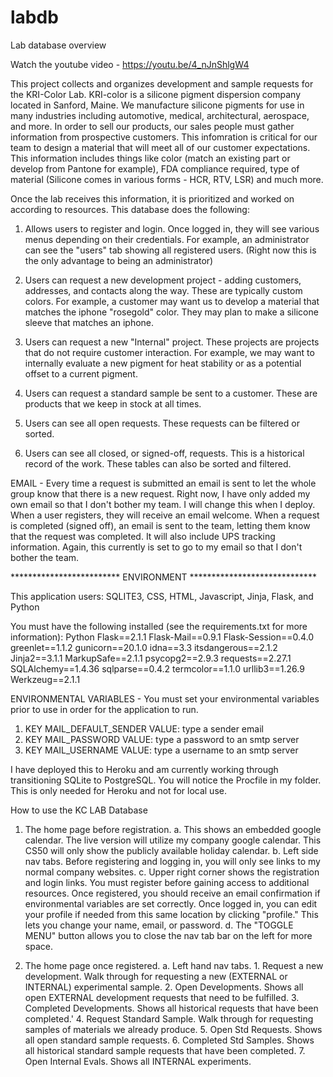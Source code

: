 # labdb
Lab database overview

Watch the youtube video - https://youtu.be/4_nJnShlgW4

This project collects and organizes development and sample requests for the KRI-Color Lab. KRI-color is a silicone pigment dispersion company located in Sanford, Maine. We manufacture silicone pigments for use in many industries including automotive, medical, architectural, aerospace, and more. In order to sell our products, our sales people must gather information from prospective customers. This infomration is critical for our team to design a material that will meet all of our customer expectations. This information includes things like color (match an existing part or develop from Pantone for example), FDA compliance required, type of material (Silicone comes in various forms - HCR, RTV, LSR) and much more.

Once the lab receives this information, it is prioritized and worked on according to resources. This database does the following:

1. Allows users to register and login. Once logged in, they will see various menus depending on their credentials. For example, an administrator can see the "users" tab showing all registered users. (Right now this is the only advantage to being an administrator)

2. Users can request a new development project - adding customers, addresses, and contacts along the way. These are typically custom colors. For example, a customer may want us to develop a material that matches the iphone "rosegold" color. They may plan to make a silicone sleeve that matches an iphone.

3. Users can request a new "Internal" project. These projects are projects that do not require customer interaction. For example, we may want to internally evaluate a new pigment for heat stability or as a potential offset to a current pigment.

4. Users can request a standard sample be sent to a customer. These are products that we keep in stock at all times.

5. Users can see all open requests. These requests can be filtered or sorted. 

6. Users can see all closed, or signed-off, requests. This is a historical record of the work. These tables can also be sorted and filtered.

EMAIL - Every time a request is submitted an email is sent to let the whole group know that there is a new request. Right now, I have only added my own email so that I don't bother my team. I will change this when I deploy. When a user registers, they will receive an email welcome. When a request is completed (signed off), an email is sent to the team, letting them know that the request was completed. It will also include UPS tracking information. Again, this currently is set to go to my email so that I don't bother the team.

************************* ENVIRONMENT *****************************

This application users: SQLITE3, CSS, HTML, Javascript, Jinja, Flask, and Python

You must have the following installed (see the requirements.txt for more information):
Python
Flask==2.1.1
Flask-Mail==0.9.1
Flask-Session==0.4.0
greenlet==1.1.2
gunicorn==20.1.0
idna==3.3
itsdangerous==2.1.2
Jinja2==3.1.1
MarkupSafe==2.1.1
psycopg2==2.9.3
requests==2.27.1
SQLAlchemy==1.4.36
sqlparse==0.4.2
termcolor==1.1.0
urllib3==1.26.9
Werkzeug==2.1.1

ENVIRONMENTAL VARIABLES -  You must set your environmental variables prior to use in order for the application to run.
1. KEY MAIL_DEFAULT_SENDER VALUE: type a sender email
2. KEY MAIL_PASSWORD VALUE: type a password to an smtp server
3. KEY MAIL_USERNAME VALUE: type a username to an smtp server

I have deployed this to Heroku and am currently working through transitioning SQLite to PostgreSQL. You will notice the Procfile in my folder. This is only needed for Heroku and not for local use.

How to use the KC LAB Database

1. The home page before registration.
    a. This shows an embedded google calendar. The live version will utilize my company google calendar. This CS50 will only show the publicly available holiday calendar.
    b. Left side nav tabs. Before registering and logging in, you will only see links to my normal company websites.
    c. Upper right corner shows the registration and login links. You must register before gaining access to additional resources. Once registered, you should receive an email confirmation if environmental variables are set correctly. Once logged in, you can edit your profile if needed from this same location by clicking "profile." This lets you change your name, email, or password.
    d. The "TOGGLE MENU" button allows you to close the nav tab bar on the left for more space.

2. The home page once registered.
    a. Left hand nav tabs.
        1. Request a new development. Walk through for requesting a new (EXTERNAL or INTERNAL) experimental sample.
        2. Open Developments. Shows all open EXTERNAL development requests that need to be fulfilled.
        3. Completed Developments. Shows all historical requests that have been completed.'
        4. Request Standard Sample. Walk through for requesting samples of materials we already produce.
        5. Open Std Requests. Shows all open standard sample requests.
        6. Completed Std Samples. Shows all historical standard sample requests that have been completed.
        7. Open Internal Evals. Shows all INTERNAL experiments.



